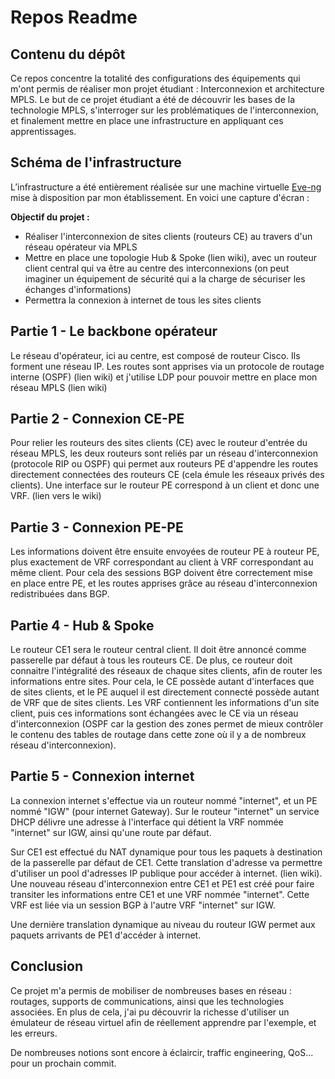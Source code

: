 # Repos Readme

## Contenu du dépôt

Ce repos concentre la totalité des configurations des équipements qui m'ont permis de réaliser mon projet étudiant : Interconnexion et architecture MPLS.
Le but de ce projet étudiant a été de découvrir les bases de la technologie MPLS, s'interroger sur les problématiques de l'interconnexion, et finalement mettre en place une infrastructure en appliquant ces apprentissages.

## Schéma de l'infrastructure

L’infrastructure a été entièrement réalisée sur une machine virtuelle [Eve-ng](https://www.eve-ng.net/) mise à disposition par mon établissement. En voici une capture d'écran : 

**Objectif du projet :** 

- Réaliser l'interconnexion de sites clients (routeurs CE) au travers d'un réseau opérateur via MPLS
- Mettre en place une topologie Hub & Spoke (lien wiki), avec un routeur client central qui va être au centre des interconnexions (on peut imaginer un équipement de sécurité qui a la charge de sécuriser les échanges d'informations)
- Permettra la connexion à internet de tous les sites clients

## Partie 1 - Le backbone opérateur

Le réseau d'opérateur, ici au centre, est composé de routeur Cisco. Ils forment une réseau IP. Les routes sont apprises via un protocole de routage interne (OSPF) (lien wiki) et j'utilise LDP pour pouvoir mettre en place mon réseau MPLS (lien wiki)

## Partie 2 - Connexion CE-PE

Pour relier les routeurs des sites clients (CE) avec le routeur d'entrée du réseau MPLS, les deux routeurs sont reliés par un réseau d'interconnexion (protocole RIP ou OSPF) qui permet aux routeurs PE d'appendre les routes directement connectées des routeurs CE (cela émule les réseaux privés des clients). Une interface sur le routeur PE correspond à un client et donc une VRF. (lien vers le wiki)

## Partie 3 - Connexion PE-PE

Les informations doivent être ensuite envoyées de routeur PE à routeur PE, plus exactement de VRF correspondant au client à VRF correspondant au même client. Pour cela des sessions BGP doivent être correctement mise en place entre PE, et les routes apprises grâce au réseau d'interconnexion redistribuées dans BGP.

## Partie 4 - Hub & Spoke

Le routeur CE1 sera le routeur central client. Il doit être annoncé comme passerelle par défaut à tous les routeurs CE. De plus, ce routeur doit connaitre l'intégralité des réseaux de chaque sites clients, afin de router les informations entre sites. Pour cela, le CE possède autant d'interfaces que de sites clients, et le PE auquel il est directement connecté possède autant de VRF que de sites clients. Les VRF contiennent les informations d'un site client, puis ces informations sont échangées avec le CE via un réseau d'interconnexion (OSPF car la gestion des zones permet de mieux contrôler le contenu des tables de routage dans cette zone où il y a de nombreux réseau d'interconnexion). 

## Partie 5 - Connexion internet

La connexion internet s'effectue via un routeur nommé "internet", et un PE nommé "IGW" (pour internet Gateway). Sur le routeur "internet" un service DHCP délivre une adresse à l'interface qui détient la VRF nommée "internet" sur IGW, ainsi qu'une route par défaut. 

Sur CE1 est effectué du NAT dynamique pour tous les paquets à destination de la passerelle par défaut de CE1.  Cette translation d'adresse va permettre d'utiliser un pool d'adresses IP publique pour accéder à internet. (lien wiki). Une nouveau réseau d'interconnexion entre CE1 et PE1 est créé pour faire transiter les informations entre CE1 et une VRF nommée "internet". Cette VRF est liée via un session BGP à l'autre VRF "internet" sur IGW.

Une dernière translation dynamique au niveau du routeur IGW permet aux paquets arrivants de PE1 d'accéder à internet.

## Conclusion

Ce projet m'a permis de mobiliser de nombreuses bases en réseau : routages, supports de communications, ainsi que les technologies associées. En plus de cela, j'ai pu découvrir la richesse d'utiliser un émulateur de réseau virtuel afin de réellement apprendre par l'exemple, et les erreurs.

De nombreuses notions sont encore à éclaircir, traffic engineering, QoS... pour un prochain commit.
